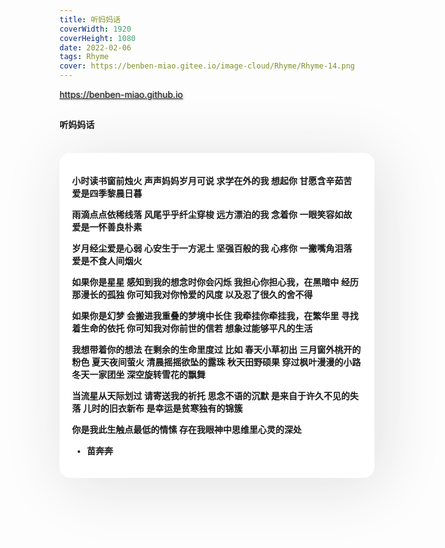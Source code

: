 ```yaml
---
title: 听妈妈话
coverWidth: 1920
coverHeight: 1080
date: 2022-02-06
tags: Rhyme
cover: https://benben-miao.gitee.io/image-cloud/Rhyme/Rhyme-14.png
---
```


<!-- <div style="background-color: #eeeeee; width: 120px; padding:5px 20px; border-radius: 3px;">Read More</div> -->
<!-- more -->

<div class="card">
  <a href="https://benben-miao.github.io" style="text-shadow: 1px 1px 3px #888;">https://benben-miao.github.io</a>
</div>

## 
#### 听妈妈话
<br/>
<div class="rhyme">

小时读书窗前烛火
声声妈妈岁月可说
求学在外的我
想起你
甘愿含辛茹苦
爱是四季黎晨日暮

雨滴点点依稀线落
风尾乎乎纤尘穿梭
远方漂泊的我
念着你
一眼笑容如故
爱是一怀善良朴素

岁月经尘爱是心弱
心安生于一方泥土
坚强百般的我
心疼你
一撇嘴角泪落
爱是不食人间烟火

如果你是星星
感知到我的想念时你会闪烁
我担心你担心我，在黑暗中
经历那漫长的孤独
你可知我对你怜爱的风度
以及忍了很久的舍不得

如果你是幻梦
会搬进我重叠的梦境中长住
我牵挂你牵挂我，在繁华里
寻找着生命的依托
你可知我对你前世的信若
想象过能够平凡的生活

我想带着你的想法
在剩余的生命里度过
比如
春天小草初出
三月窗外桃开的粉色
夏天夜间萤火
清晨摇摇欲坠的露珠
秋天田野硕果
穿过枫叶漫漫的小路
冬天一家团坐
深空旋转雪花的飘舞

当流星从天际划过
请寄送我的祈托
思念不语的沉默
是来自于许久不见的失落
儿时的旧衣新布
是幸运是贫寒独有的锦簇

你是我此生触点最低的情愫
存在我眼神中思维里心灵的深处

- 苗奔奔
</div>

<style>
.rhyme {
  border-radius: 17px;
  background: #ffffff;
  box-shadow:  9px 9px 100px #dedede,
              -9px -9px 100px #ffffff;
  padding: 20px;
  font-family: 'YouYuan';
  font-weight: bold;
  font-size: 1.0em;
}
</style>
